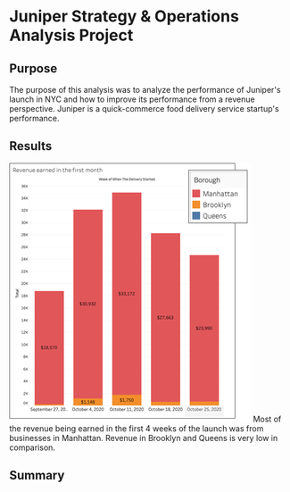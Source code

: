 # Juniper Strategy & Operations Analysis Project 

## Purpose
The purpose of this analysis was to analyze the performance of Juniper's launch in NYC and how to improve its performance from a revenue perspective. Juniper is a quick-commerce food delivery service startup's performance.

## Results
<img src="https://github.com/teresa-le/Juniper_Strategy_Operations_Analysis/blob/main/Resources/Revenue%20Earned.png">
Most of the revenue being earned in the first 4 weeks of the launch was from businesses in Manhattan. Revenue in Brooklyn and Queens is very low in comparison. 

## Summary 

